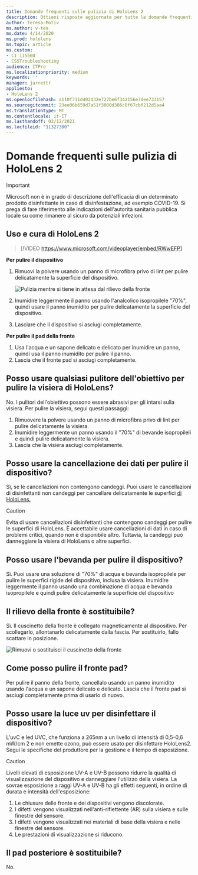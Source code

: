 ```yaml
---
title: Domande frequenti sulle pulizia di HoloLens 2
description: Ottieni risposte aggiornate per tutte le domande frequenti per la pulizia e la manutenzione del dispositivo HoloLens 2.
author: Teresa-Motiv
ms.author: v-tea
ms.date: 4/14/2020
ms.prod: hololens
ms.topic: article
ms.custom:
- CI 115560
- CSSTroubleshooting
audience: ITPro
ms.localizationpriority: medium
keywords: ''
manager: jarrettr
appliesto:
- HoloLens 2
ms.openlocfilehash: a110f711d402432e727be6f342156e7dee733157
ms.sourcegitcommit: 23ee06b659d7a51f3000d386c8f67cbf212d5aa4
ms.translationtype: MT
ms.contentlocale: it-IT
ms.lasthandoff: 02/12/2021
ms.locfileid: "11327380"
---
```

# Domande frequenti sulle pulizia di HoloLens 2

> [!IMPORTANT]  
> Microsoft non è in grado di descrizione dell'efficacia di un determinato prodotto disinfettante in caso di disinfestazione, ad esempio COVID-19. Si prega di fare riferimento alle indicazioni dell'autorità sanitaria pubblica locale su come rimanere al sicuro da potenziali infezioni.  

## Uso e cura di HoloLens 2

> [!VIDEO https://www.microsoft.com/videoplayer/embed/RWwEFP]

<!-- <iframe src="https://channel9.msdn.com/Shows/Docs-Mixed-Reality/HoloLens-2-Use-and-Care/player" width="960" height="540" allowFullScreen frameBorder="0" title="HoloLens 2 Use and Care - Microsoft Channel 9 Video"></iframe> -->

**Per pulire il dispositivo**

1. Rimuovi la polvere usando un panno di microfibra privo di lint per pulire delicatamente la superficie del dispositivo.

   ![Pulizia mentre si tiene in attesa dal rilievo della fronte](images/hl2-cleaning.png)

2. Inumidire leggermente il panno usando l'analcolico isopropilele "70%", quindi usare il panno inumidito per pulire delicatamente la superficie del dispositivo.

3. Lasciare che il dispositivo si asciugi completamente.

**Per pulire il pad della fronte**

1. Usa l'acqua e un sapone delicato e delicato per inumidire un panno, quindi usa il panno inumidito per pulire il panno.
1. Lascia che il fronte pad si asciugi completamente.

## Posso usare qualsiasi pulitore dell'obiettivo per pulire la visiera di HoloLens?

No. I pulitori dell'obiettivo possono essere abrasivi per gli intarsi sulla visiera. Per pulire la visiera, segui questi passaggi:  

1. Rimuovere la polvere usando un panno di microfibra privo di lint per pulire delicatamente la visiera.
1. Inumidire leggermente un panno usando il "70%" di bevande isopropileli e quindi pulire delicatamente la visiera.
1. Lascia che la visiera asciugi completamente.

## Posso usare la cancellazione dei dati per pulire il dispositivo?

Sì, se le cancellazioni non contengono candeggi. Puoi usare le cancellazioni di disinfettanti non candeggi per cancellare delicatamente le superfici [di HoloLens.](#hololens-2-use-and-care)  

> [!CAUTION]  
> Evita di usare cancellazioni disinfettanti che contengono candeggi per pulire le superfici di HoloLens. È accettabile usare cancellazioni di dati in caso di problemi critici, quando non è disponibile altro. Tuttavia, la candeggi può danneggiare la visiera di HoloLens o altre superfici.

## Posso usare l'bevanda per pulire il dispositivo?

Sì. Puoi usare una soluzione di "70%" di acqua e bevanda isopropilele per pulire le superfici rigide del dispositivo, inclusa la visiera. Inumidire leggermente il panno usando una combinazione di acqua e bevanda isopropilele e quindi pulire delicatamente la superficie del dispositivo

## Il rilievo della fronte è sostituibile?

Sì. Il cuscinetto della fronte è collegato magneticamente al dispositivo. Per scollegarlo, allontanarlo delicatamente dalla fascia. Per sostituirlo, fallo scattare in posizione.

![Rimuovi o sostituisci il cuscinetto della fronte](images/hololens2-remove-browpad.png)

## Come posso pulire il fronte pad?

Per pulire il panno della fronte, cancellalo usando un panno inumidito usando l'acqua e un sapone delicato e delicato. Lascia che il fronte pad si asciugi completamente prima di usarlo di nuovo.

## Posso usare la luce uv per disinfettare il dispositivo?

L'uvC e led UVC, che funziona a 265nm a un livello di intensità di 0,5-0,6 mW/cm 2 e non emette ozono, può essere usato per disinfettare <sup> </sup> HoloLens2. Segui le specifiche del produttore per la gestione e il tempo di esposizione.

> [!CAUTION]  
> Livelli elevati di esposizione UV-A e UV-B possono ridurre la qualità di visualizzazione del dispositivo e danneggiare l'utilizzo della visiera. La sovrae esposizione a raggi UV-A e UV-B ha gli effetti seguenti, in ordine di durata e intensità dell'esposizione:
>  
> 1. Le chiusure delle fronte e dei dispositivi vengono discolorate.
> 1. I difetti vengono visualizzati nell'anti-riflettente (AR) sulla visiera e sulle finestre del sensore.
> 1. I difetti vengono visualizzati nei materiali di base della visiera e nelle finestre del sensore.
> 1. Le prestazioni di visualizzazione si riducono.

## Il pad posteriore è sostituibile?

No.
